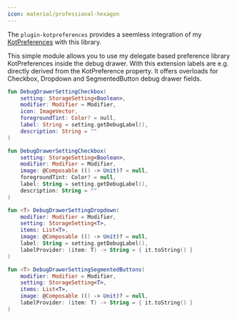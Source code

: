 ```yaml
---
icon: material/professional-hexagon
---
```


The `plugin-kotpreferences` provides a seemless integration of my [KotPreferences](https://mflisar.github.io/KotPreferences) with this library.

This simple module allows you to use my delegate based preference library KotPreferences inside the debug drawer. With this extension labels are e.g. directly derived from the KotPreference property. It offers overloads for Checkbox, Dropdown and SegmentedButton debug drawer fields.

```kotlin
fun DebugDrawerSettingCheckbox(
    setting: StorageSetting<Boolean>,
    modifier: Modifier = Modifier,
    icon: ImageVector,
    foregroundTint: Color? = null,
    label: String = setting.getDebugLabel(),
    description: String = ""
)

fun DebugDrawerSettingCheckbox(
    setting: StorageSetting<Boolean>,
    modifier: Modifier = Modifier,
    image: @Composable (() -> Unit)? = null,
    foregroundTint: Color? = null,
    label: String = setting.getDebugLabel(),
    description: String = ""
)

fun <T> DebugDrawerSettingDropdown(
    modifier: Modifier = Modifier,
    setting: StorageSetting<T>,
    items: List<T>,
    image: @Composable (() -> Unit)? = null,
    label: String = setting.getDebugLabel(),
    labelProvider: (item: T) -> String = { it.toString() }
)

fun <T> DebugDrawerSettingSegmentedButtons(
    modifier: Modifier = Modifier,
    setting: StorageSetting<T>,
    items: List<T>,
    image: @Composable (() -> Unit)? = null,
    labelProvider: (item: T) -> String = { it.toString() }
)
```